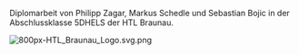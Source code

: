 Diplomarbeit von Philipp Zagar, Markus Schedle und Sebastian Bojic in der Abschlussklasse 5DHELS der HTL Braunau.

![800px-HTL_Braunau_Logo.svg.png](https://upload.wikimedia.org/wikipedia/de/thumb/2/21/HTL_Braunau_Logo.svg/800px-HTL_Braunau_Logo.svg.png)